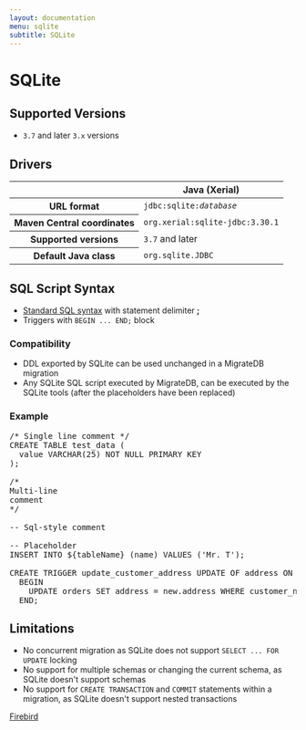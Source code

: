 ```yaml
---
layout: documentation
menu: sqlite
subtitle: SQLite
---
```


# SQLite

## Supported Versions

- `3.7` and later `3.x` versions

## Drivers

<table class="table">
<thead>
<tr>
<th></th>
<th>Java (Xerial)</th>
</tr>
</thead>
<tr>
<th>URL format</th>
<td><code>jdbc:sqlite:<i>database</i></code></td>
</tr>
<tr>
<th>Maven Central coordinates</th>
<td><code>org.xerial:sqlite-jdbc:3.30.1</code></td>
</tr>
<tr>
<th>Supported versions</th>
<td><code>3.7</code> and later</td>
</tr>
<tr>
<th>Default Java class</th>
<td><code>org.sqlite.JDBC</code></td>
</tr>
</table>

## SQL Script Syntax

- [Standard SQL syntax](/migratedb/documentation/concepts/migrations#sql-based-migrations#syntax) with statement delimiter **;**
- Triggers with `BEGIN ... END;` block

### Compatibility

- DDL exported by SQLite can be used unchanged in a MigrateDB migration
- Any SQLite SQL script executed by MigrateDB, can be executed by the SQLite tools (after the placeholders have been
  replaced)

### Example

<pre class="prettyprint">/* Single line comment */
CREATE TABLE test_data (
  value VARCHAR(25) NOT NULL PRIMARY KEY
);

/*
Multi-line
comment
*/

-- Sql-style comment

-- Placeholder
INSERT INTO ${tableName} (name) VALUES ('Mr. T');

CREATE TRIGGER update_customer_address UPDATE OF address ON customers
  BEGIN
    UPDATE orders SET address = new.address WHERE customer_name = old.name;
  END;</pre>

## Limitations

- No concurrent migration as SQLite does not support `SELECT ... FOR UPDATE` locking
- No support for multiple schemas or changing the current schema, as SQLite doesn't support schemas
- No support for `CREATE TRANSACTION` and `COMMIT` statements within a migration, as SQLite doesn't support nested
  transactions

<p class="next-steps">
    <a class="btn btn-primary" href="/migratedb/documentation/database/firebird">Firebird <i class="fa fa-arrow-right"></i></a>
</p>
